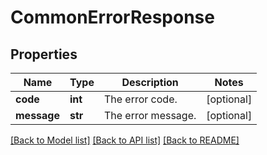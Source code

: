 # CommonErrorResponse

## Properties
Name | Type | Description | Notes
------------ | ------------- | ------------- | -------------
**code** | **int** | The error code.  | [optional] 
**message** | **str** | The error message.  | [optional] 

[[Back to Model list]](../README.md#documentation-for-models) [[Back to API list]](../README.md#documentation-for-api-endpoints) [[Back to README]](../README.md)


